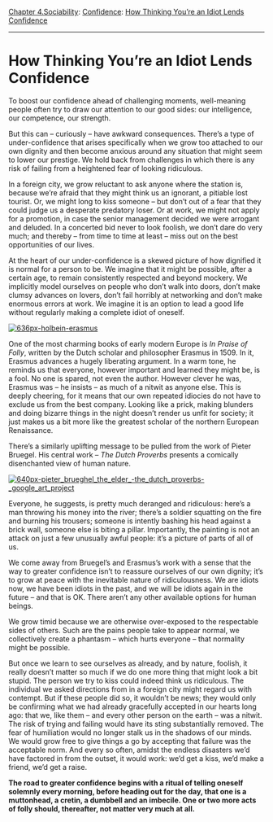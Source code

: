 [Chapter 4.Sociability](https://www.theschooloflife.com/thebookoflife/category/sociability/): [Confidence](https://www.theschooloflife.com/thebookoflife/category/sociability/confidence/): [How Thinking You’re an Idiot Lends Confidence](https://www.theschooloflife.com/thebookoflife/how-thinking-youre-an-idiot-lends-confidence/)

* * *

# How Thinking You’re an Idiot Lends Confidence

To boost our confidence ahead of challenging moments, well-meaning people often try to draw our attention to our good sides: our intelligence, our competence, our strength.

But this can – curiously – have awkward consequences. There’s a type of under-confidence that arises specifically when we grow too attached to our own dignity and then become anxious around any situation that might seem to lower our prestige. We hold back from challenges in which there is any risk of failing from a heightened fear of looking ridiculous.

In a foreign city, we grow reluctant to ask anyone where the station is, because we’re afraid that they might think us an ignorant, a pitiable lost tourist. Or, we might long to kiss someone – but don’t out of a fear that they could judge us a desperate predatory loser. Or at work, we might not apply for a promotion, in case the senior management decided we were arrogant and deluded. In a concerted bid never to look foolish, we don’t dare do very much; and thereby – from time to time at least – miss out on the best opportunities of our lives.

At the heart of our under-confidence is a skewed picture of how dignified it is normal for a person to be. We imagine that it might be possible, after a certain age, to remain consistently respected and beyond mockery. We implicitly model ourselves on people who don’t walk into doors, don’t make clumsy advances on lovers, don’t fail horribly at networking and don’t make enormous errors at work. We imagine it is an option to lead a good life without regularly making a complete idiot of oneself.

[![636px-holbein-erasmus](https://www.theschooloflife.com/thebookoflife/wp-content/uploads/2016/10/636px-Holbein-erasmus.jpg)](http://www.thebookoflife.org/wp-content/uploads/2016/10/636px-Holbein-erasmus.jpg)

One of the most charming books of early modern Europe is _In Praise of Folly_, written by the Dutch scholar and philosopher Erasmus in 1509. In it, Erasmus advances a hugely liberating argument. In a warm tone, he reminds us that everyone, however important and learned they might be, is a fool. No one is spared, not even the author. However clever he was, Erasmus was – he insists – as much of a nitwit as anyone else. This is deeply cheering, for it means that our own repeated idiocies do not have to exclude us from the best company. Looking like a prick, making blunders and doing bizarre things in the night doesn’t render us unfit for society; it just makes us a bit more like the greatest scholar of the northern European Renaissance.

There’s a similarly uplifting message to be pulled from the work of Pieter Bruegel. His central work – _The Dutch Proverbs_ presents a comically disenchanted view of human nature.

[![640px-pieter_brueghel_the_elder_-_the_dutch_proverbs_-_google_art_project](https://www.theschooloflife.com/thebookoflife/wp-content/uploads/2016/10/640px-Pieter_Brueghel_the_Elder_-_The_Dutch_Proverbs_-_Google_Art_Project.jpg)](http://www.thebookoflife.org/wp-content/uploads/2016/10/640px-Pieter_Brueghel_the_Elder_-_The_Dutch_Proverbs_-_Google_Art_Project.jpg)

Everyone, he suggests, is pretty much deranged and ridiculous: here’s a man throwing his money into the river; there’s a soldier squatting on the fire and burning his trousers; someone is intently bashing his head against a brick wall, someone else is biting a pillar. Importantly, the painting is not an attack on just a few unusually awful people: it’s a picture of parts of all of us.

We come away from Bruegel’s and Erasmus’s work with a sense that the way to greater confidence isn’t to reassure ourselves of our own dignity; it’s to grow at peace with the inevitable nature of ridiculousness. We are idiots now, we have been idiots in the past, and we will be idiots again in the future – and that is OK. There aren’t any other available options for human beings.

We grow timid because we are otherwise over-exposed to the respectable sides of others. Such are the pains people take to appear normal, we collectively create a phantasm – which hurts everyone – that normality might be possible.

But once we learn to see ourselves as already, and by nature, foolish, it really doesn’t matter so much if we do one more thing that might look a bit stupid. The person we try to kiss could indeed think us ridiculous. The individual we asked directions from in a foreign city might regard us with contempt. But if these people did so, it wouldn’t be news; they would only be confirming what we had already gracefully accepted in our hearts long ago: that we, like them – and every other person on the earth – was a nitwit. The risk of trying and failing would have its sting substantially removed. The fear of humiliation would no longer stalk us in the shadows of our minds. We would grow free to give things a go by accepting that failure was the acceptable norm. And every so often, amidst the endless disasters we’d have factored in from the outset, it would work: we’d get a kiss, we’d make a friend, we’d get a raise.

**The road to greater confidence begins with a ritual of telling oneself solemnly every morning, before heading out for the day, that one is a muttonhead, a cretin, a dumbbell and an imbecile. One or two more acts of folly should, thereafter, not matter very much at all.**
